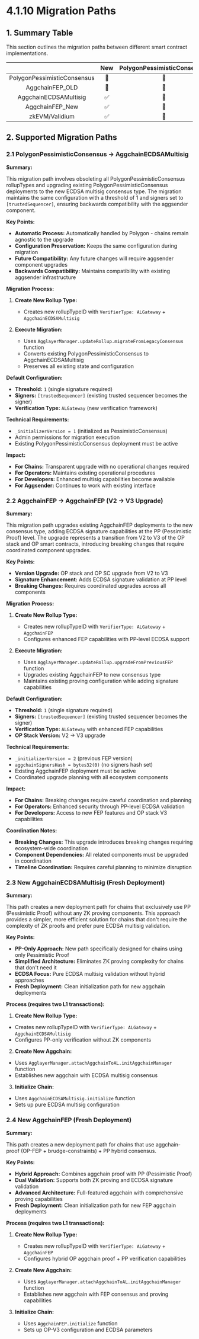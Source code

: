 # 4.1.10 Migration Paths

## 1. Summary Table
This section outlines the migration paths between different smart contract implementations.

|                             |      New      | PolygonPessimisticConsensus | AggchainECDSAMultisig | AggchainFEP_OLD | AggchainFEP_New |
|:---------------------------:|:-------------:|:---------------------------:|:---------------------:|:---------------:|:---------------:|
| PolygonPessimisticConsensus | :red_circle:  |        :red_circle:         |     :white_check_mark:     |  :red_circle:   |  :red_circle:   |
|       AggchainFEP_OLD       | :red_circle:  |        :red_circle:         |     :red_circle:      |  :red_circle:   |  :white_check_mark:  |
|    AggchainECDSAMultisig    | :white_check_mark: |        :red_circle:         |     :red_circle:      |  :red_circle:   |  :white_check_mark:  |
|       AggchainFEP_New       | :white_check_mark: |        :red_circle:         |     :red_circle:      |  :red_circle:   |  :red_circle:   |
|       zkEVM/Validium        | :white_check_mark: |        :red_circle:         |     :white_check_mark:     |  :red_circle:   |  :white_check_mark:  |

## 2. Supported Migration Paths

### 2.1 PolygonPessimisticConsensus → AggchainECDSAMultisig

**Summary:**

This migration path involves obsoleting all PolygonPessimisticConsensus rollupTypes and upgrading existing PolygonPessimisticConsensus deployments to the new ECDSA multisig consensus type. The migration maintains the same configuration with a threshold of 1 and signers set to `[trustedSequencer]`, ensuring backwards compatibility with the aggsender component.

**Key Points:**

- **Automatic Process:** Automatically handled by Polygon - chains remain agnostic to the upgrade
- **Configuration Preservation:** Keeps the same configuration during migration
- **Future Compatibility:** Any future changes will require aggsender component upgrades
- **Backwards Compatibility:** Maintains compatibility with existing aggsender infrastructure

**Migration Process:**

1. **Create New Rollup Type:** 
   - Creates new rollupTypeID with `VerifierType: ALGateway` + `AggchainECDSAMultisig`

2. **Execute Migration:**
   - Uses `AgglayerManager.updateRollup.migrateFromLegacyConsensus` function
   - Converts existing PolygonPessimisticConsensus to AggchainECDSAMultisig
   - Preserves all existing state and configuration

**Default Configuration:**

- **Threshold:** `1` (single signature required)
- **Signers:** `[trustedSequencer]` (existing trusted sequencer becomes the signer)
- **Verification Type:** `ALGateway` (new verification framework)

**Technical Requirements:**

- `_initializerVersion = 1` (initialized as PessimisticConsensus)
- Admin permissions for migration execution
- Existing PolygonPessimisticConsensus deployment must be active

**Impact:**

- **For Chains:** Transparent upgrade with no operational changes required
- **For Operators:** Maintains existing operational procedures
- **For Developers:** Enhanced multisig capabilities become available
- **For Aggsender:** Continues to work with existing interface

### 2.2 AggchainFEP → AggchainFEP (V2 → V3 Upgrade)

**Summary:**

This migration path upgrades existing AggchainFEP deployments to the new consensus type, adding ECDSA signature capabilities at the PP (Pessimistic Proof) level. The upgrade represents a transition from V2 to V3 of the OP stack and OP smart contracts, introducing breaking changes that require coordinated component upgrades.

**Key Points:**

- **Version Upgrade:** OP stack and OP SC upgrade from V2 to V3
- **Signature Enhancement:** Adds ECDSA signature validation at PP level
- **Breaking Changes:** Requires coordinated upgrades across all components

**Migration Process:**

1. **Create New Rollup Type:**
   - Creates new rollupTypeID with `VerifierType: ALGateway` + `AggchainFEP`
   - Configures enhanced FEP capabilities with PP-level ECDSA support

2. **Execute Migration:**
   - Uses `AgglayerManager.updateRollup.upgradeFromPreviousFEP` function
   - Upgrades existing AggchainFEP to new consensus type
   - Maintains existing proving configuration while adding signature capabilities

**Default Configuration:**

- **Threshold:** `1` (single signature required)
- **Signers:** `[trustedSequencer]` (existing trusted sequencer becomes the signer)
- **Verification Type:** `ALGateway` with enhanced FEP capabilities
- **OP Stack Version:** V2 → V3 upgrade

**Technical Requirements:**

- `_initializerVersion = 2` (previous FEP version)
- `aggchainSignersHash = bytes32(0)` (no signers hash set)
- Existing AggchainFEP deployment must be active
- Coordinated upgrade planning with all ecosystem components

**Impact:**

- **For Chains:** Breaking changes require careful coordination and planning
- **For Operators:** Enhanced security through PP-level ECDSA validation
- **For Developers:** Access to new FEP features and OP stack V3 capabilities

**Coordination Notes:**

- **Breaking Changes:** This upgrade introduces breaking changes requiring ecosystem-wide coordination
- **Component Dependencies:** All related components must be upgraded in coordination
- **Timeline Coordination:** Requires careful planning to minimize disruption

### 2.3 New AggchainECDSAMultisig (Fresh Deployment)

**Summary:**

This path creates a new deployment path for chains that exclusively use PP (Pessimistic Proof) without any ZK proving components. This approach provides a simpler, more efficient solution for chains that don't require the complexity of ZK proofs and prefer pure ECDSA multisig validation.

**Key Points:**

- **PP-Only Approach:** New path specifically designed for chains using only Pessimistic Proof
- **Simplified Architecture:** Eliminates ZK proving complexity for chains that don't need it
- **ECDSA Focus:** Pure ECDSA multisig validation without hybrid approaches
- **Fresh Deployment:** Clean initialization path for new aggchain deployments

**Process (requires two L1 transactions):**

1. **Create New Rollup Type:**
  - Creates new rollupTypeID with `VerifierType: ALGateway` + `AggchainECDSAMultisig`
  - Configures PP-only verification without ZK components

2. **Create New Aggchain:**
  - Uses `AgglayerManager.attachAggchainToAL.initAggchainManager` function
  - Establishes new aggchain with ECDSA multisig consensus

3. **Initialize Chain:**
  - Uses `AggchainECDSAMultisig.initialize` function
  - Sets up pure ECDSA multisig configuration

### 2.4 New AggchainFEP (Fresh Deployment)

**Summary:**

This path creates a new deployment path for chains that use aggchain-proof (OP-FEP + brudge-constraints) + PP hybrid consensus.

**Key Points:**

- **Hybrid Approach:** Combines aggchain proof with PP (Pessimistic Proof)
- **Dual Validation:** Supports both ZK proving and ECDSA signature validation
- **Advanced Architecture:** Full-featured aggchain with comprehensive proving capabilities
- **Fresh Deployment:** Clean initialization path for new FEP aggchain deployments

**Process (requires two L1 transactions):**

1. **Create New Rollup Type:**
   - Creates new rollupTypeID with `VerifierType: ALGateway` + `AggchainFEP`
   - Configures hybrid OP aggchain proof + PP verification capabilities

2. **Create New Aggchain:**
   - Uses `AgglayerManager.attachAggchainToAL.initAggchainManager` function
   - Establishes new aggchain with FEP consensus and proving capabilities

3. **Initialize Chain:**
   - Uses `AggchainFEP.initialize` function
   - Sets up OP-V3 configuration and ECDSA parameters